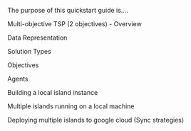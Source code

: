
The purpose of this quickstart guide is....

Multi-objective TSP (2 objectives) - Overview

Data Representation

Solution Types

Objectives

Agents

Building a local island instance

Multiple islands running on a local machine

Deploying multiple islands to google cloud
(Sync strategies)